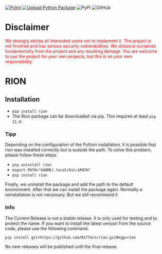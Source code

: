 [![Pylint](https://github.com/Riffecs/rion/actions/workflows/pylint.yml/badge.svg)](https://github.com/Riffecs/rion/actions/workflows/pylint.yml)
[![Upload Python Package](https://github.com/Riffecs/rion/actions/workflows/pypi.yml/badge.svg)](https://github.com/Riffecs/rion/actions/workflows/pypi.yml) ![PyPI](https://img.shields.io/pypi/v/rion?color=green) ![GitHub](https://img.shields.io/github/license/Riffecs/rion)


# Disclaimer
<span style="color: red">
 We strongly advise all interested users not to implement it. The project is not finished and has serious security vulnerabilities. We distance ourselves fundamentally from the project and any resulting damage. You are welcome to use the project for your own projects, but this is on your own responsibility. 
</span>

# RION

## Installation
- ```pip install rion```
- The Rion package can be downloaded via pip. This requires at least ``pip 21.0``.
### Tipp
Depending on the configuration of the Python installation, it is possible that rion was installed correctly but is outside the path. To solve this problem, please follow these steps.

- ```pip uninstall rion```
- ```export PATH="$HOME/.local/bin:$PATH"```
- ```pip install rion```

Finally, we uninstall the package and add the path to the default environment. After that we can install the package again. Normally a reinstallation is not necessary. But we still recommend it


### Info
The Current Release is not a stable release. It is only used for testing and to protect the name.
If you want to install the latest version from the source code, please use the following command.
```
pip install git+https://github.com/Riffecs/rion.git#egg=rion
```
No new releases will be published until the final release.
